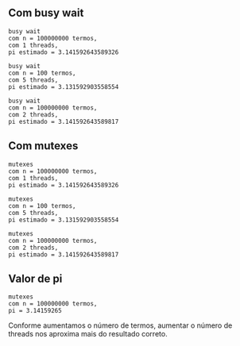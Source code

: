 ## Com busy wait
```
busy wait
com n = 100000000 termos,
com 1 threads,
pi estimado = 3.141592643589326
```
```
busy wait
com n = 100 termos,
com 5 threads,
pi estimado = 3.131592903558554
```
```
busy wait
com n = 100000000 termos,
com 2 threads,
pi estimado = 3.141592643589817
```

## Com mutexes
```
mutexes
com n = 100000000 termos,
com 1 threads,
pi estimado = 3.141592643589326
```
```
mutexes
com n = 100 termos,
com 5 threads,
pi estimado = 3.131592903558554
```
```
mutexes
com n = 100000000 termos,
com 2 threads,
pi estimado = 3.141592643589817
```

## Valor de pi
```
mutexes
com n = 100000000 termos,
pi = 3.14159265
```


Conforme aumentamos o número de termos, aumentar o número de threads nos aproxima mais do resultado correto.
